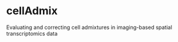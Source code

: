 # cellAdmix
Evaluating and correcting cell admixtures in imaging-based spatial transcriptomics data
